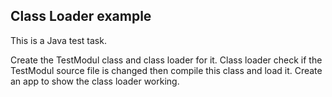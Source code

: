 ## Class Loader example

This is a Java test task. 

Create the TestModul class and class loader for it.
Class loader check if the TestModul source file is changed then compile this class and load it.
Create an app to show the class loader working.    

